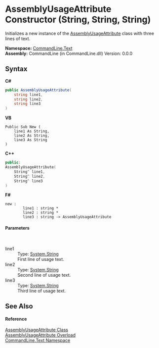 # AssemblyUsageAttribute Constructor (String, String, String)
 

Initializes a new instance of the <a href="T_CommandLine_Text_AssemblyUsageAttribute">AssemblyUsageAttribute</a> class with three lines of text.

**Namespace:**&nbsp;<a href="N_CommandLine_Text">CommandLine.Text</a><br />**Assembly:**&nbsp;CommandLine (in CommandLine.dll) Version: 0.0.0

## Syntax

**C#**<br />
``` C#
public AssemblyUsageAttribute(
	string line1,
	string line2,
	string line3
)
```

**VB**<br />
``` VB
Public Sub New ( 
	line1 As String,
	line2 As String,
	line3 As String
)
```

**C++**<br />
``` C++
public:
AssemblyUsageAttribute(
	String^ line1, 
	String^ line2, 
	String^ line3
)
```

**F#**<br />
``` F#
new : 
        line1 : string * 
        line2 : string * 
        line3 : string -> AssemblyUsageAttribute
```


#### Parameters
&nbsp;<dl><dt>line1</dt><dd>Type: <a href="https://docs.microsoft.com/dotnet/api/system.string" target="_blank">System.String</a><br />First line of usage text.</dd><dt>line2</dt><dd>Type: <a href="https://docs.microsoft.com/dotnet/api/system.string" target="_blank">System.String</a><br />Second line of usage text.</dd><dt>line3</dt><dd>Type: <a href="https://docs.microsoft.com/dotnet/api/system.string" target="_blank">System.String</a><br />Third line of usage text.</dd></dl>

## See Also


#### Reference
<a href="T_CommandLine_Text_AssemblyUsageAttribute">AssemblyUsageAttribute Class</a><br /><a href="Overload_CommandLine_Text_AssemblyUsageAttribute__ctor">AssemblyUsageAttribute Overload</a><br /><a href="N_CommandLine_Text">CommandLine.Text Namespace</a><br />